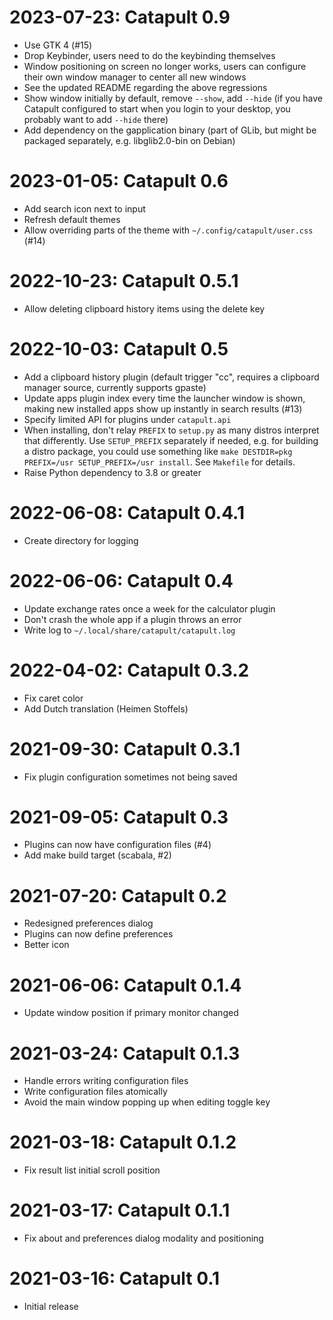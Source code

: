 2023-07-23: Catapult 0.9
========================

* Use GTK 4 (#15)
* Drop Keybinder, users need to do the keybinding themselves
* Window positioning on screen no longer works, users can configure
  their own window manager to center all new windows
* See the updated README regarding the above regressions
* Show window initially by default, remove `--show`, add `--hide` (if
  you have Catapult configured to start when you login to your desktop,
  you probably want to add `--hide` there)
* Add dependency on the gapplication binary (part of GLib, but might
  be packaged separately, e.g. libglib2.0-bin on Debian)

2023-01-05: Catapult 0.6
========================

* Add search icon next to input
* Refresh default themes
* Allow overriding parts of the theme with `~/.config/catapult/user.css` (#14)

2022-10-23: Catapult 0.5.1
==========================

* Allow deleting clipboard history items using the delete key

2022-10-03: Catapult 0.5
========================

* Add a clipboard history plugin (default trigger "cc", requires a
  clipboard manager source, currently supports gpaste)
* Update apps plugin index every time the launcher window is shown,
  making new installed apps show up instantly in search results (#13)
* Specify limited API for plugins under `catapult.api`
* When installing, don't relay `PREFIX` to `setup.py` as many distros
  interpret that differently. Use `SETUP_PREFIX` separately if needed,
  e.g. for building a distro package, you could use something like `make
  DESTDIR=pkg PREFIX=/usr SETUP_PREFIX=/usr install`. See `Makefile` for
  details.
* Raise Python dependency to 3.8 or greater

2022-06-08: Catapult 0.4.1
==========================

* Create directory for logging

2022-06-06: Catapult 0.4
========================

* Update exchange rates once a week for the calculator plugin
* Don't crash the whole app if a plugin throws an error
* Write log to `~/.local/share/catapult/catapult.log`

2022-04-02: Catapult 0.3.2
==========================

* Fix caret color
* Add Dutch translation (Heimen Stoffels)

2021-09-30: Catapult 0.3.1
==========================

* Fix plugin configuration sometimes not being saved

2021-09-05: Catapult 0.3
========================

* Plugins can now have configuration files (#4)
* Add make build target (scabala, #2)

2021-07-20: Catapult 0.2
========================

* Redesigned preferences dialog
* Plugins can now define preferences
* Better icon

2021-06-06: Catapult 0.1.4
==========================

* Update window position if primary monitor changed

2021-03-24: Catapult 0.1.3
==========================

* Handle errors writing configuration files
* Write configuration files atomically
* Avoid the main window popping up when editing toggle key

2021-03-18: Catapult 0.1.2
==========================

* Fix result list initial scroll position

2021-03-17: Catapult 0.1.1
==========================

* Fix about and preferences dialog modality and positioning

2021-03-16: Catapult 0.1
========================

* Initial release
